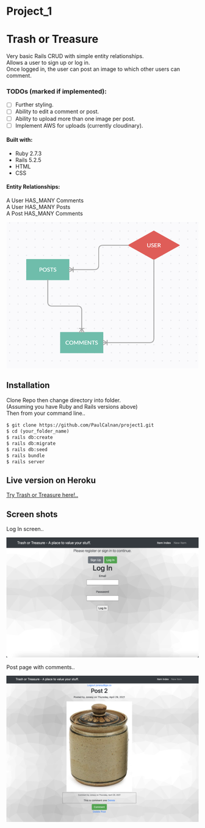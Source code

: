 # Project_1
# Trash or Treasure

Very basic Rails CRUD with simple entity relationships.  
Allows a user to sign up or log in.  
Once logged in, the user can post an image to which other users can comment.


### TODOs (marked if implemented):

- [ ]  Further styling.
- [ ]  Ability to edit a comment or post.
- [ ]  Ability to upload more than one image per post.
- [ ]  Implement AWS for uploads (currently cloudinary).

#### Built with:

 - Ruby 2.7.3
 - Rails 5.2.5
 - HTML
 - CSS

#### Entity Relationships:

A User HAS_MANY Comments  
A User HAS_MANY Posts  
A Post HAS_MANY Comments  


 ![relationship diagram](/trash-erd.png)

##

## Installation

Clone Repo then change directory into folder.  
(Assuming you have Ruby and Rails versions above)  
Then from your command line..  

```
$ git clone https://github.com/PaulCalnan/project1.git
$ cd (your_folder_name)
$ rails db:create
$ rails db:migrate
$ rails db:seed
$ rails bundle
$ rails server
```

## Live version on Heroku

[Try Trash or Treasure here!.. ](https://trash-treasure.herokuapp.com/login)

## Screen shots

Log In screen..

![Log in screen](/trash_login.png)

Post page with comments..

![Post screen](/trash_show1.png)
